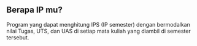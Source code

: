 ## Berapa IP mu?
Program yang dapat menghitung IPS (IP semester) dengan bermodalkan nilai Tugas, UTS, dan UAS di setiap mata kuliah yang diambil di semester tersebut.
